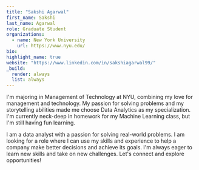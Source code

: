 ```yaml
---
title: "Sakshi Agarwal"
first_name: Sakshi
last_name: Agarwal
role: Graduate Student
organizations:
  - name: New York University
    url: https://www.nyu.edu/
bio: 
highlight_name: true
website: "https://www.linkedin.com/in/sakshiagarwal99/"
_build:
  render: always
  list: always
---
```


I'm majoring in Management of Technology at NYU, combining my love for management and technology. My passion for solving problems and my storytelling abilities made me choose Data Analytics as my specialization. I'm currently neck-deep in homework for my Machine Learning class, but I'm still having fun learning.

I am a data analyst with a passion for solving real-world problems. I am looking for a role where I can use my skills and experience to help a company make better decisions and achieve its goals. I'm always eager to learn new skills and take on new challenges. Let's connect and explore opportunities!